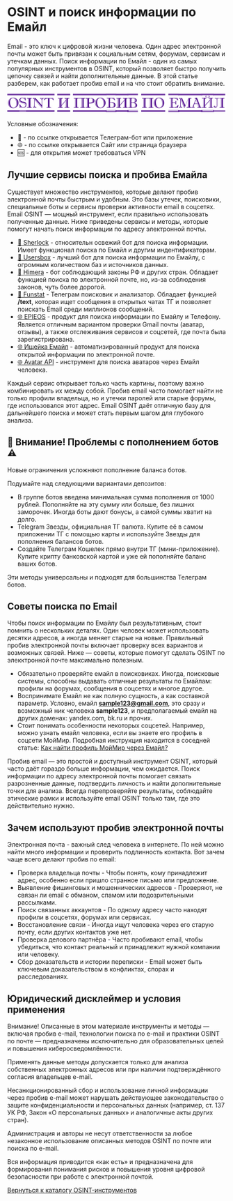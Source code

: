 # OSINT и поиск информации по Емайл
Email - это ключ к цифровой жизни человека. Один адрес электронной почты может быть привязан к социальным сетям, форумам, сервисам и утечкам данных. Поиск информации по Емайл - один из самых популярных инструментов в OSINT, который позволяет быстро получить цепочку связей и найти дополнительные данные. В этой статье разберем, как работает пробив email и на что стоит обратить внимание.

![OSINT и пробив по Емайл](OSINT%20и%20пробив%20по%20Емайл.jpg)

Условные обозначения:
* 📲 - по ссылке открывается Телеграм-бот или приложение
* 🌐 - по ссылке открывается Сайт или страница браузера
* 🆘 - для открытия может требоваться VPN

## Лучшие сервисы поиска и пробива Емайла
Существует множество инструментов, которые делают пробив электронной почты быстрым и удобным. Это базы утечек, поисковики, специальные боты и сервисы проверки активности email в соцсетях. Email OSINT — мощный инструмент, если правильно использовать полученные данные. Ниже приведены сервисы и методы, которые помогут начать поиск информации по адресу электронной почты.

* [📲 Sherlock](https://t.me/sdpfdspfbot?start=_ref_9pyalm_JJwlz5) - относительн освежий бот для поиска информации. Имеет функционал поиска по Емайл и другим индентификаторам.
* [📲 Usersbox](https://t.me/Yupes_bot?start=NDA2ODQwMTU5) - лучший бот для поиска информации по Емайлу, с огромным количеством баз и источников данных.
* [📲 Himera](https://t.me/HimeraSearch9kNBot?start=406840159) - бот соблюдающий законы РФ и других стран. Обладает функцией поиска по электронной почте, но, из-за соблюдения законов, чуть более дорогой.
* [📲 Funstat](https://t.me/FAN_STATT_Bot?start=01015FE33F1800000000) - Телеграм поисковик и анализатор. Обладает функцией **/text**, которая ищет сообщения в открытых чатах ТГ и позволяет поискать Email среди миллионов сообщений.
* [🌐 EPIEOS](https://epieos.com/) - продукт для поиска информации по Емайлу и Телефону. Является отличным вариантом проверки Gmail почты (аватар, отзывы), а также отслеживания сервисов и соцсетей, где почта была зарегистрирована.
* [🌐 Ищейка Емайл](https://xn--80ajiff1g.com/email/) - автоматизированный продукт для поиска открытой информации по электронной почте.
* [🌐 Avatar API](https://www.avatarapi.com/) - инструмент для поиска аватаров через Емайл человека.

Каждый сервис открывает только часть картины, поэтому важно комбинировать их между собой. Пробив email часто помогает найти не только профили владельца, но и утечки паролей или старые форумы, где использовался этот адрес. Email OSINT даёт отличную базу для дальнейшего поиска и может стать первым шагом для глубокого анализа.

## 🚨 Внимание! Проблемы с пополнением ботов ⚠️
Новые ограничения усложняют пополнение баланса ботов.

Подумайте над следующими вариантами депозитов:
* В группе ботов введена минимальная сумма пополнения от 1000 рублей. Пополняйте на эту сумму или больше, без лишних заморочек. Иногда боты дают бонусы, а самой суммы хватит на долго.
* Telegram Звезды, официальная ТГ валюта. Купите её в самом приложении ТГ с помощью карты и используйте Звезды для пополнения балансов ботов.
* Создайте Телеграм Кошелек прямо внутри ТГ (мини-приложение). Купите крипту банковской картой и уже ей пополняйте баланс ваших ботов.

Эти методы универсальны и подходят для большинства Телеграм ботов.

## Советы поиска по Email
Чтобы поиск информации по Емайлу был результативным, стоит помнить о нескольких деталях. Один человек может использовать десятки адресов, а иногда меняет старые на новые. Правильный пробив электронной почты включает проверку всех вариантов и возможных связей. Ниже — советы, которые помогут сделать OSINT по элекктронной почте максимально полезным.

* Обязательно проверяйте емайл в поисковиках. Иногда, поисковые системы, способны выдавать отличные результаты по Емайлам: профили на форумах, сообщения в соцсетях и многое другое.
* Воспринимате Емайл не как полную сущность, а как составной параметр. Условно, емайл **sample123@gmail.com**, это сразу и возможный ник человека **sample123**, и предполагаемый емайл на других доменах: yandex.com, bk.ru и прочих.
* Стоит понимать особенности некоторых соцсетей. Например, можно узнать емайл человека, если вы знаете его профиль в соцсети МойМир. Подробная инструкция находится в соседней статье: [Как найти профиль МойМир через Емайл?](https://github.com/OSINT-searcher/OSINT_i_probiv_MoyMir#%D0%BA%D0%B0%D0%BA-%D0%BD%D0%B0%D0%B9%D1%82%D0%B8-%D0%BF%D1%80%D0%BE%D1%84%D0%B8%D0%BB%D1%8C-%D0%BC%D0%BE%D0%B9%D0%BC%D0%B8%D1%80-%D1%87%D0%B5%D1%80%D0%B5%D0%B7-%D0%B5%D0%BC%D0%B0%D0%B9%D0%BB)

Пробив email — это простой и доступный инструмент OSINT, который часто даёт гораздо больше информации, чем ожидается. Поиск информации по адресу электронной почты помогает связать разрозненные данные, подтвердить личность и найти дополнительные точки для анализа. Всегда перепроверяйте результаты, соблюдайте этические рамки и используйте email OSINT только там, где это действительно нужно.

## Зачем используют пробив электронной почты
Электронная почта - важный след человека в интернете. По ней можно найти много информации и проверить подлинность контакта. Вот зачем чаще всего делают пробив по email:
* Проверка владельца почты - Чтобы понять, кому принадлежит адрес, особенно если пришло странное письмо или предложение.
* Выявление фишинговых и мошеннических адресов - Проверяют, не связан ли email с обманом, спамом или подозрительными рассылками.
* Поиск связанных аккаунтов - По одному адресу часто находят профили в соцсетях, форумах или сервисах.
* Восстановление связи - Иногда ищут человека через его старую почту, если других контактов уже нет.
* Проверка делового партнёра - Часто пробивают email, чтобы убедиться, что контакт реальный и принадлежит нужной компании или человеку.
* Сбор доказательств и истории переписки - Email может быть ключевым доказательством в конфликтах, спорах и расследованиях.

## Юридический дисклеймер и условия применения
Внимание! Описанные в этом материале инструменты и методы — включая пробив e-mail, технологии поиска по e-mail и практики OSINT по почте — предназначены исключительно для образовательных целей и повышения киберосведомлённости.

Применять данные методы допускается только для анализа собственных электронных адресов или при наличии подтверждённого согласия владельцев e-mail.

Несанкционированный сбор и использование личной информации через пробив e-mail может нарушать действующее законодательство о защите конфиденциальности и персональных данных (например, ст. 137 УК РФ, Закон «О персональных данных» и аналогичные акты других стран).

Администрация и авторы не несут ответственности за любое незаконное использование описанных методов OSINT по почте или поиска по e-mail.

Вся информация приводится «как есть» и предназначена для формирования понимания рисков и повышения уровня цифровой безопасности при работе с электронной почтой.

[Вернуться к каталогу OSINT-инструментов](https://github.com/OSINT-searcher/probiv_i_OSINT_instrumenti)
